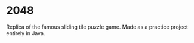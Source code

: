 # 2048

<p>
Replica of the famous sliding tile puzzle game. Made as a practice project entirely in Java.
</p>
